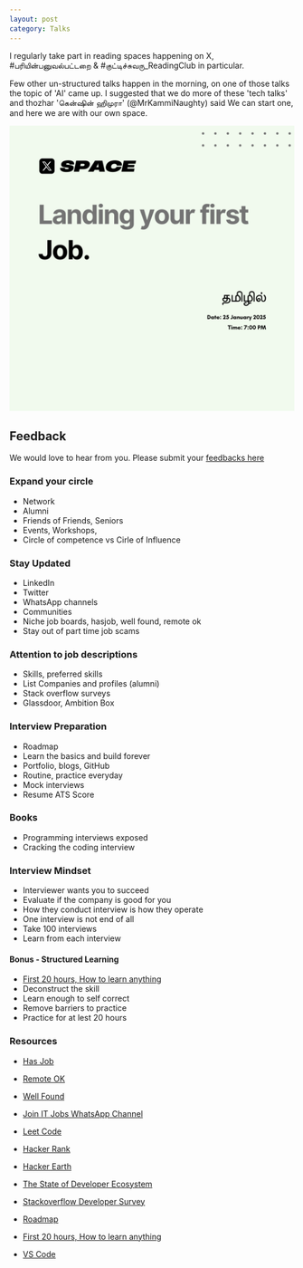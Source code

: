 ```yaml
---
layout: post
category: Talks
---
```


I regularly take part in reading spaces happening on X, #பரியின்பனுவல்பட்டறை & #குட்டிச்சுவரு_ReadingClub in particular.

Few other un-structured talks happen in the morning, on one of those talks the topic of 'AI' came up.
I suggested that we do more of these 'tech talks' and thozhar 'கென்ஷின் ஹிமுரா' (@MrKammiNaughty) said We can start one, and here we are with our own space.

![Landing your first job](https://raw.githubusercontent.com/VallarasuS/Vallarasu.in/master/docs/_screenshots/first-job.png)

## Feedback

We would love to hear from you. Please submit your [feedbacks here](https://tally.so/r/nWKJbk)

### Expand your circle

- Network
- Alumni
- Friends of Friends, Seniors
- Events, Workshops,
- Circle of competence vs Cirle of Influence

### Stay Updated

- LinkedIn
- Twitter
- WhatsApp channels
- Communities
- Niche job boards, hasjob, well found, remote ok
- Stay out of part time job scams

### Attention to job descriptions

- Skills, preferred skills
- List Companies and profiles (alumni)
- Stack overflow surveys
- Glassdoor, Ambition Box

### Interview Preparation

- Roadmap
- Learn the basics and build forever
- Portfolio, blogs, GitHub
- Routine, practice everyday
- Mock interviews
- Resume ATS Score

### Books

- Programming interviews exposed
- Cracking the coding interview

### Interview Mindset

- Interviewer wants you to succeed
- Evaluate if the company is good for you
- How they conduct interview is how they operate
- One interview is not end of all
- Take 100 interviews
- Learn from each interview 

#### Bonus - Structured Learning

- [First 20 hours, How to learn anything](https://www.youtube.com/watch?v=5MgBikgcWnY)
- Deconstruct the skill
- Learn enough to self correct
- Remove barriers to practice
- Practice for at lest 20 hours

### Resources

- [Has Job](https://hasjob.co/)
- [Remote OK](https://remoteok.com/)
- [Well Found](https://wellfound.com/)
- [Join IT Jobs WhatsApp Channel](https://www.whatsapp.com/channel/0029VaFReapFnSzFj4txau0d)

- [Leet Code](https://leetcode.com/explore/)
- [Hacker Rank](https://www.hackerrank.com/)
- [Hacker Earth](https://www.hackerearth.com/)

- [The State of Developer Ecosystem](https://www.jetbrains.com/lp/devecosystem-2021/)
- [Stackoverflow Developer Survey](https://survey.stackoverflow.co/2024/)

- [Roadmap](https://roadmap.sh/java)
- [First 20 hours, How to learn anything](https://www.youtube.com/watch?v=5MgBikgcWnY)
- [VS Code](https://code.visualstudio.com/docs/java/java-tutorial)